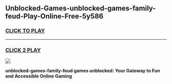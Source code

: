 
## Unblocked-Games-unblocked-games-family-feud-Play-Online-Free-5y586
<h3>
<a href="https://premium76.site?title=unblocked-games-family-feud&ref=26A">CLICK TO PLAY</a></h3>
<hr>

<h3>
<a href="https://premium76.site?title=unblocked-games-family-feud&ref=26A">CLICK 2 PLAY</a>
  
</h3>

<a href="https://premium76.site?title=unblocked-games-family-feud&ref=26A"><img src="https://clearcache.store/games.png"></a>


**unblocked-games-family-feud games unblocked: Your Gateway to Fun and Accessible Online Gaming**
